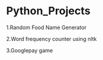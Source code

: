 # Python_Projects
1.Random Food Name Generator 

2.Word frequency counter using nltk

3.Googlepay game
